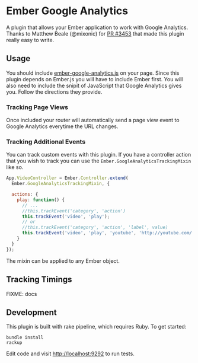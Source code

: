 # Ember Google Analytics

A plugin that allows your Ember application to work with Google
Analytics. Thanks to Matthew Beale (@mixonic) for
[PR #3453](https://github.com/emberjs/ember.js/pull/3453) that made
this plugin really easy to write.

## Usage

You should include
[ember-google-analytics.js](https://github.com/ryanto/ember-google-analytics/blob/master/ember-google-analytics.js)
on your page. Since this plugin depends on Ember.js you will have to
include Ember first. You will also need to include the snipit of
JavaScript that Google Analytics gives you. Follow the directions they
provide.

### Tracking Page Views

Once included your router will automatically send a page view event to
Google Analytics everytime the URL changes.

### Tracking Additional Events

You can track custom events with this plugin. If you have a controller
action that you wish to track you can use the
``Ember.GoogleAnalyticsTrackingMixin`` like so.

```javascript
App.VideoController = Ember.Controller.extend(
  Ember.GoogleAnalyticsTrackingMixin, {

  actions: {
    play: function() {
      // ...
      //this.trackEvent('category', 'action')
      this.trackEvent('video', 'play');
      // or
      //this.trackEvent('category', 'action', 'label', value)
      this.trackEvent('video', 'play', 'youtube', 'http://youtube.com/......'');
    }
  }
});
```

The mixin can be applied to any Ember object.

## Tracking Timings

FIXME: docs

## Development

This plugin is built with rake pipeline, which requires Ruby. To get
started:

```
bundle install
rackup
```

Edit code and visit [http://localhost:9292](http://localhost:9292) to
run tests.
